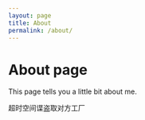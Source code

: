```yaml
---
layout: page
title: About
permalink: /about/
---
```


# About page

This page tells you a little bit about me.

超时空间谍盗取对方工厂
